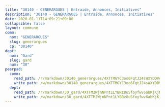 ```yaml
---
title: "30140 - GENERARGUES | Entraide, Annonces, Initiatives"
description: "30140 - GENERARGUES | Entraide, Annonces, Initiatives"
date: 2020-01-11T14:09:21+09:00
collapsible: false
layout: commune
comm:
  nom: "GENERARGUES"
  slug: generargues
  cp: "30140"
dept:
  nom: "Gard"
  slug: gard
  num: "30"
peerpad:
  comm:
    read_path: /r/markdown/30140_generargues/4XTTMGYC3oo6FqtJ24sWXYDDVqeZTPgywP9woLxTsGk5QWVFD
    write_path: /w/markdown/30140_generargues/4XTTMGYC3oo6FqtJ24sWXYDDVqeZTPgywP9woLxTsGk5QWVFD-K3TgUicMu4BMBF2x9kHK5isvY4n2t4piGRYnYVrXEB77rxmGb4Aqa4T5YMVLkUB59tkNqM1wHcSvqmzRrrbtvikX5Eevds1wj3RnvKjUKPy5V7iwmdPqwxbVRc3sHGVL6Wthcieb
  dept:
    read_path: /r/markdown/30_gard/4XTTM2WjnNPnt1LYBRz8uSfoyfwv6abKjKjNdBGxuvymmgvkj
    write_path: /w/markdown/30_gard/4XTTM2WjnNPnt1LYBRz8uSfoyfwv6abKjKjNdBGxuvymmgvkj-K3TgUpCvFefN2LRJ7huXqVovWWqmjJgEMWkVs9s4fhfrGjyZZK9z4gxyddycCKs6S9BWFUcJqqZYCKuxj79SWNiGiob7Xchr25rMmkVQhAFrAwBxAqY3T99GTsQfKxLrXrnx3pGK
---
```


